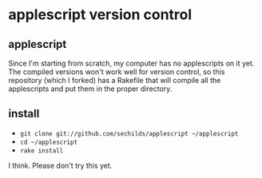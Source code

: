 # applescript version control

## applescript

Since I'm starting from scratch, my computer has no applescripts on it yet.
The compiled versions won't work well for version control,
so this repository (which I forked) has a Rakefile that will compile
all the applescripts and put them in the proper directory.

## install

* `git clone git://github.com/sechilds/applescript ~/applescript`
* `cd ~/applescript`
* `rake install`

I think. Please don't try this yet.

